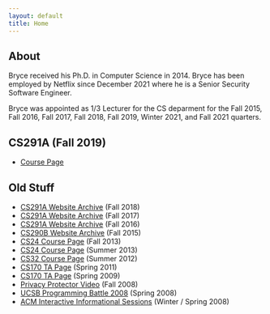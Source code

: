 ```yaml
---
layout: default
title: Home
---
```


## About

Bryce received his Ph.D. in Computer Science in 2014. Bryce has been employed
by Netflix since December 2021 where he is a Senior Security Software Engineer.

Bryce was appointed as 1/3 Lecturer for the CS deparment for the Fall 2015, Fall
2016, Fall 2017, Fall 2018, Fall 2019, Winter 2021, and Fall 2021 quarters.

## CS291A (Fall 2019)

- [Course Page](http://cs291.com/)


## Old Stuff

- [CS291A Website Archive](https://github.com/scalableinternetservices/ucsb_website/tree/f2018) (Fall 2018)
- [CS291A Website Archive](https://github.com/scalableinternetservices/ucsb_website/tree/f2017) (Fall 2017)
- [CS291A Website Archive](https://github.com/scalableinternetservices/ucsb_website/tree/f2016) (Fall 2016)
- [CS290B Website Archive](https://github.com/scalableinternetservices/ucsb_website/tree/f2015) (Fall 2015)
- [CS24 Course Page](/~bboe/cs24_f13/) (Fall 2013)
- [CS24 Course Page](/~bboe/cs24_m13/) (Summer 2013)
- [CS32 Course Page](/~bboe/cs32_m12/) (Summer 2012)
- [CS170 TA Page](/~bboe/p/cs170_s11/) (Spring 2011)
- [CS170 TA Page](/~bboe/p/cs170_s09/) (Spring 2009)
- [Privacy Protector Video](/~bboe/p/privacy/) (Fall 2008)
- [UCSB Programming Battle 2008](/~bboe/p/battle08/) (Spring 2008)
- [ACM Interactive Informational Sessions](/~bboe/p/iis/) (Winter / Spring 2008)
